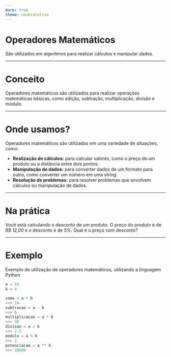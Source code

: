 ```yaml
---
marp: true
theme: neubrutalism
---
```


<!-- _class: dark cover -->

# Operadores Matemáticos

São utilizados em algoritmos para realizar cálculos e manipular dados.

---

<!-- _class: center -->

# Conceito

Operadores matemáticos são utilizados para realizar operações matemáticas básicas, como adição, subtração, multiplicação, divisão e módulo.

---

# Onde usamos?

Operadores matemáticos são utilizados em uma variedade de situações, como:

- **Realização de cálculos:** para calcular valores, como o preço de um produto ou a distância entre dois pontos.
- **Manipulação de dados:** para converter dados de um formato para outro, como converter um número em uma string.
- **Resolução de problemas:** para resolver problemas que envolvem cálculos ou manipulação de dados.

---

<!-- _class: dark center -->

# Na prática

Você está calculando o desconto de um produto. O preço do produto é de _R$ 12,00_ e o desconto é de _5%_. Qual é o preço com desconto?

---

# Exemplo

Exemplo de utilização de operadores matemáticos, utilizando a linguagem Python

```python
a = 10
b = 4

soma = a + b
>>> 14
subtracao = a - b
>>> 6
multiplicacao = a * b
>>> 40
divisao = a / b
>>> 2.5
modulo = a % b
>>> 2
potenciacao = a ** b
>>> 10000
```
